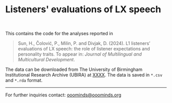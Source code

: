 # Listeners' evaluations of LX speech

<br>

This contains the code for the analyses reported in

> Sun, H., Čolović, P., Milin, P. and Divjak, D. (2024). L1 listeners’ evaluations of LX speech: the role of listener expectations and personality traits. To appear in: *Journal of Multilingual and Multicultural Development*.

The data can be downloaded from The University of Birmingham Institutional Research Archive (UBIRA) at [XXXX](XXXX). The data is saved in `*.csv` and `*.rda` format.

- - -

For further inquiries contact: ooominds@ooominds.org
